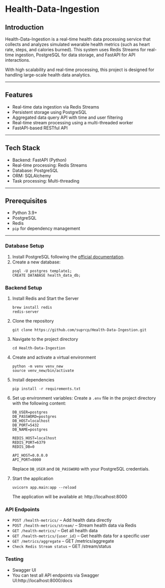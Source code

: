    # Health-Data-Ingestion
   
   ## Introduction
   Health-Data-Ingestion is a real-time health data processing service that collects and analyzes simulated wearable health metrics (such as heart rate, steps, and calories burned). This system uses Redis Streams for real-time ingestion, PostgreSQL for data storage, and FastAPI for API interactions.
   
   With high scalability and real-time processing, this project is designed for handling large-scale health data analytics.
   
   ---
   
   ## Features
   - Real-time data ingestion via Redis Streams
   - Persistent storage using PostgreSQL
   - Aggregated data query API with time and user filtering
   - Real-time stream processing using a multi-threaded worker
   - FastAPI-based RESTful API
   
   ---
   
   ## Tech Stack
   - Backend: FastAPI (Python)
   - Real-time processing: Redis Streams
   - Database: PostgreSQL
   - ORM: SQLAlchemy
   - Task processing: Multi-threading
   
   ---
   
   ## Prerequisites
   - Python 3.9+
   - PostgreSQL
   - Redis
   - `pip` for dependency management
   
   ---
   
   ### Database Setup
   1. Install PostgreSQL following the [official documentation](https://www.postgresql.org/download/).
   2. Create a new database:
      ```
      psql -U postgres template1;
      CREATE DATABASE health_data_db;
      ```
      
   ### Backend Setup 
   1. Install Redis and Start the Server
       ```
       brew install redis
       redis-server
       ```
       
   2. Clone the repository
      ```
      git clone https://github.com/suprcp/Health-Data-Ingestion.git
      ```
   
   3. Navigate to the project directory
      ```
      cd Health-Data-Ingestion
      ```
   
   4. Create and activate a virtual environment
      ```
      python -m venv venv_new
      source venv_new/bin/activate 
      ```
   5. Install dependencies
      ```
      pip install -r requirements.txt
      ```
   
   6. Set up environment variables:
      Create a `.env` file in the project directory with the following content:
      ```
      DB_USER=postgres
      DB_PASSWORD=postgres
      DB_HOST=localhost
      DB_PORT=5432
      DB_NAME=postgres
      
      REDIS_HOST=localhost
      REDIS_PORT=6379
      REDIS_DB=0
      
      API_HOST=0.0.0.0
      API_PORT=8000
      ```
      Replace `DB_USER` and `DB_PASSWORD` with your PostgreSQL credentials.
   
   8. Start the application
      ```
      uvicorn app.main:app --reload
      ```
   
      The application will be available at: http://localhost:8000
   
   ### API Endpoints
   
   - `POST /health-metrics/` – Add health data directly
   - `POST /health-metrics/stream/` – Stream health data via Redis
   - `GET /health-metrics/` – Get all health data
   - `GET /health-metrics/{user_id}` – Get health data for a specific user
   - `GET /metrics/aggregate` – GET /metrics/aggregate
   - `Check Redis Stream status` – GET /stream/status
   
   ### Testing
   - Swagger UI
   - You can test all API endpoints via Swagger UI:http://localhost:8000/docs
   
   
   
   
   
   
   
   
   
   
   
   
   
